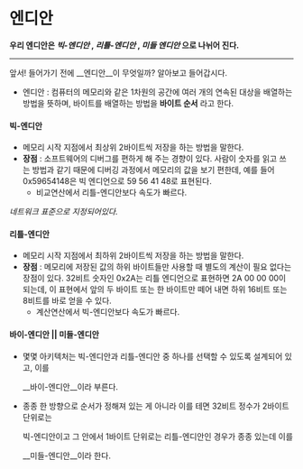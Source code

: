 # 엔디안

__우리 엔디안은 *빅-엔디안* , *리틀-엔디안* , *미들 엔디안* 으로 나뉘어 진다.__

---

앞서! 들어가기 전에 __엔디안__이 무엇일까? 알아보고 들어갑시다.

- 엔디안 : 컴퓨터의 메모리와 같은 1차원의 공간에 여러 개의 연속된 대상을 배열하는 방법을 뜻하며, 바이트를 배열하는 방법을 __바이트 순서__ 라고 한다.



#### 빅-엔디안 

- 메모리 시작 지점에서 최상위 2바이트씩 저장을 하는 방법을 말한다.
- __장점__ : 소프트웨어의 디버그를 편하게 해 주는 경향이 있다. 사람이 숫자를 읽고 쓰는 방법과 같기 때문에 디버깅 과정에서 메모리의 값을 보기 편한데, 예를 들어 0x59654148은 빅 엔디언으로 59 56 41 48로 표현된다.
  - 비교연산에서 리틀-엔디안보다 속도가 빠르다.

*네트워크 표준으로 지정되어있다.*



#### 리틀-엔디안

- 메모리 시작 지점에서 최하위 2바이트씩 저장을 하는 방법을 말한다.
- __장점__ : 메모리에 저장된 값의 하위 바이트들만 사용할 때 별도의 계산이 필요  없다는 장점이 있다. 32비트 숫자인 0x2A는 리틀 엔디언으로 표현하면 2A 00 00 00이 되는데, 이 표현에서 앞의 두 바이트 또는 한 바이트만 떼어 내면 하위 16비트 또는 8비트를 바로 얻을 수 있다.
  - 계산연산에서 빅-엔디안보다 속도가 빠르다.



#### 바이-엔디안 || 미들-엔디안

- 몇몇 아키텍처는 빅-엔디안과 리틀-엔디안 중 하나를 선택할 수 있도록 설계되어 있고, 이를 

  __바이-엔디안__이라 부른다.

- 종종 한 방향으로 순서가 정해져 있는 게 아니라 이를 테면 32비트 정수가 2바이트 단위로는 

  빅-엔디안이고 그 안에서 1바이트 단위로는 리틀-엔디안인 경우가 종종 있는데 이를 

  __미들-엔디안__이라 한다.